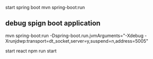 start spring boot 
mvn spring-boot:run

## debug spign boot application 
mvn spring-boot:run -Dspring-boot.run.jvmArguments="-Xdebug -Xrunjdwp:transport=dt_socket,server=y,suspend=n,address=5005"

start react
npm run start
